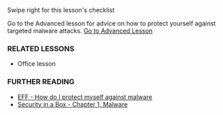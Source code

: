 [Title]: # (What now?)
[Order]: # (9)

Swipe right for this lesson's checklist

Go to the Advanced lesson for advice on how to protect yourself against targeted malware attacks.
[Go to Advanced Lesson](umbrella://lesson/malware/1)

### RELATED LESSONS

*   Office lesson

### FURTHER READING

*   [EFF - How do I protect myself against malware](https://ssd.eff.org/en/module/how-do-i-protect-myself-against-malware)
*   [Security in a Box - Chapter 1, Malware](https://securityinabox.org/chapter-1)